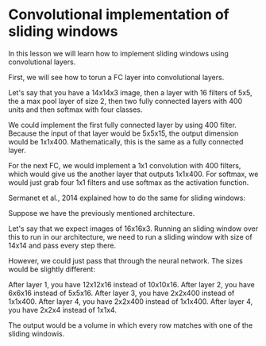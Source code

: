 # Convolutional implementation of sliding windows

In this lesson we will learn how to implement sliding windows using convolutional layers.

First, we will see how to torun a FC layer into convolutional layers.

Let's say that you have a 14x14x3 image, then a layer with 16 filters of 5x5, the a max pool layer of size 2, then two fully connected layers with 400 units and then softmax with four classes.

We could implement the first fully connected layer by using 400 filter. Because the input of that layer would be 5x5x15, the output dimension would be 1x1x400. Mathematically, this is the same as a fully connected layer.

For the next FC, we would implement a 1x1 convolution with 400 filters, which would give us the another layer that outputs 1x1x400. For softmax, we would just grab four 1x1 filters and use softmax as the activation function.

Sermanet et al., 2014 explained how to do the same for sliding windows:

Suppose we have the previously mentioned architecture.

Let's say that we expect images of 16x16x3. Running an sliding window over this to run in our architecture, we need to run a sliding window with size of 14x14 and pass every step there.

However, we could just pass that through the neural network. The sizes would be slightly different:

After layer 1, you have 12x12x16 instead of 10x10x16.
After layer 2, you have 6x6x16 instead of 5x5x16.
After layer 3, you have 2x2x400 instead of 1x1x400.
After layer 4, you have 2x2x400 instead of 1x1x400.
After layer 4, you have 2x2x4 instead of 1x1x4.

The output would be a volume in which every row matches with one of the sliding windowis.
